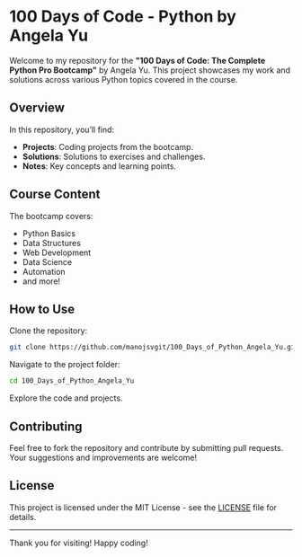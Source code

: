 
# 100 Days of Code - Python by Angela Yu

Welcome to my repository for the **"100 Days of Code: The Complete Python Pro Bootcamp"** by Angela Yu. This project showcases my work and solutions across various Python topics covered in the course.

## Overview

In this repository, you’ll find:

- **Projects**: Coding projects from the bootcamp.
- **Solutions**: Solutions to exercises and challenges.
- **Notes**: Key concepts and learning points.

## Course Content

The bootcamp covers:

- Python Basics
- Data Structures
- Web Development
- Data Science
- Automation
- and more!

## How to Use

Clone the repository:

```bash
git clone https://github.com/manojsvgit/100_Days_of_Python_Angela_Yu.git
```

Navigate to the project folder:

```bash
cd 100_Days_of_Python_Angela_Yu
```

Explore the code and projects.

## Contributing

Feel free to fork the repository and contribute by submitting pull requests. Your suggestions and improvements are welcome!

## License

This project is licensed under the MIT License - see the [LICENSE](LICENSE) file for details.

---

Thank you for visiting! Happy coding!
